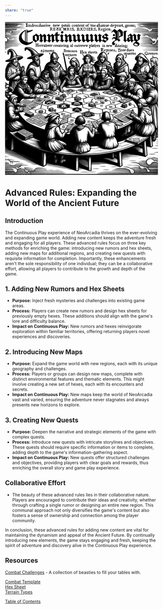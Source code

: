 ```yaml
---  
share: "true"  
---  
```

  
  
    
![advanced-rules](./advanced-rules.png)    
    
# Advanced Rules: Expanding the World of the Ancient Future    
## Introduction    
    
The Continuous Play experience of NeoArcadia thrives on the ever-evolving and expanding game world. Adding new content keeps the adventure fresh and engaging for all players. These advanced rules focus on three key methods for enriching the game: introducing new rumors and hex sheets, adding new maps for additional regions, and creating new quests with requisite information for completion. Importantly, these enhancements aren't the sole responsibility of one individual; they can be a collaborative effort, allowing all players to contribute to the growth and depth of the game.    
    
## 1. Adding New Rumors and Hex Sheets    
    
- **Purpose:** Inject fresh mysteries and challenges into existing game areas.    
- **Process:** Players can create new rumors and design hex sheets for previously empty hexes. These additions should align with the game's lore and difficulty balance.    
- **Impact on Continuous Play:** New rumors and hexes reinvigorate exploration within familiar territories, offering returning players novel experiences and discoveries.    
    
## 2. Introducing New Maps    
    
- **Purpose:** Expand the game world with new regions, each with its unique geography and challenges.    
- **Process:** Players or groups can design new maps, complete with distinct environmental features and thematic elements. This might involve creating a new set of hexes, each with its encounters and secrets.    
- **Impact on Continuous Play:** New maps keep the world of NeoArcadia vast and varied, ensuring the adventure never stagnates and always presents new horizons to explore.    
    
## 3. Creating New Quests    
    
- **Purpose:** Deepen the narrative and strategic elements of the game with complex quests.    
- **Process:** Introduce new quests with intricate storylines and objectives. These quests should require specific information or items to complete, adding depth to the game's information-gathering aspect.    
- **Impact on Continuous Play:** New quests offer structured challenges and objectives, providing players with clear goals and rewards, thus enriching the overall story and game play experience.    
    
## Collaborative Effort    
    
- The beauty of these advanced rules lies in their collaborative nature. Players are encouraged to contribute their ideas and creativity, whether through crafting a single rumor or designing an entire new region. This communal approach not only diversifies the game's content but also fosters a sense of ownership and connection among the player community.    
    
In conclusion, these advanced rules for adding new content are vital for maintaining the dynamism and appeal of the Ancient Future. By continually introducing new elements, the game stays engaging and fresh, keeping the spirit of adventure and discovery alive in the Continuous Play experience.    
    
## Resources    
    
[Combat Challenges](./Combat%20Challenges.html) - A collection of beasties to fill your tables with.    
    
[Combat Template](./Combat%20Template.html)    
[Hex Sheet](./Hex%20Sheet.html)    
[Terrain Types](./Terrain%20Types.html)    
    
[Table of Contents](./Table%20of%20Contents.html)